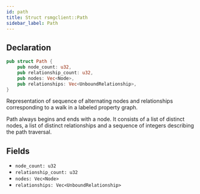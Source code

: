 ```yaml
---
id: path
title: Struct rsmgclient::Path
sidebar_label: Path
---
```


## Declaration

```rust
pub struct Path {
    pub node_count: u32,
    pub relationship_count: u32,
    pub nodes: Vec<Node>,
    pub relationships: Vec<UnboundRelationship>,
}
```

Representation of sequence of alternating nodes and relationships corresponding to a walk in a labeled property graph.

Path always begins and ends with a node. It consists of a list of distinct nodes, a list of distinct relationships and a sequence of integers describing the path traversal.

## Fields
* `node_count: u32`
* `relationship_count: u32`
* `nodes: Vec<Node>`
* `relationships: Vec<UnboundRelationship>`